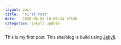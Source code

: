 ```yaml
---
layout: post
title:  "First Post"
date:   2020-08-01 18:00:44 +0530
categories: jekyll update
---
```

This is my first post.
This site/blog is build using [Jekyll][jekyll].

[jekyll]:   https://github.com/jekyll/jekyll

